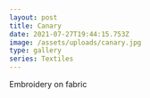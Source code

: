 ```yaml
---
layout: post
title: Canary
date: 2021-07-27T19:44:15.753Z
image: /assets/uploads/canary.jpg
type: gallery
series: Textiles
---
```

Embroidery on fabric